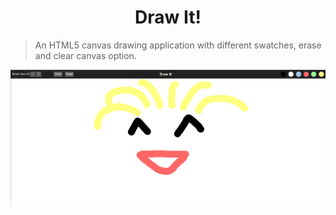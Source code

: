<h1 align="center">Draw It!</h1>

>An HTML5 canvas drawing application with different swatches, erase and clear canvas option.

![Sample Screenshot](./UI.png)